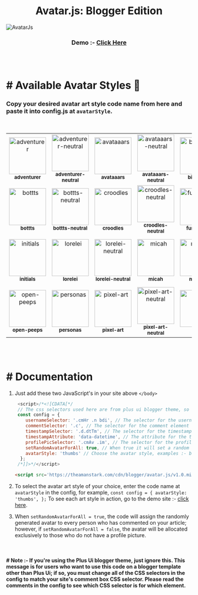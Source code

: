 <h1 align="center">Avatar.js: Blogger Edition</h1>

![AvatarJs](https://raw.githubusercontent.com/theamanstark/avatar.js.blogger/main/.gitassets/demo.png)
</br>
<h3 align="center">
  Demo :- <a href="https://imstark.link/avatar-js">Click Here</a>
</h3>
</br>
</br>

# # Available Avatar Styles 🎨
### Copy your desired avatar art style code name from here and paste it into config.js at `avatarStyle`.
</br>

<table>
  <tr>
    <td align="center">
      <img src="https://api.dicebear.com/7.x/adventurer/svg?seed=JD" alt="adventurer" style="width: 100px;"/>
      <br />
      <sub><b>adventurer</b></sub>
    </td>
    <td align="center">
      <img src="https://api.dicebear.com/7.x/adventurer-neutral/svg?seed=JD" alt="adventurer-neutral" style="width: 100px;"/>
      <br />
      <sub><b>adventurer-neutral</b></sub>
    </td>
    <td align="center">
      <img src="https://api.dicebear.com/7.x/avataaars/svg?seed=jdy" alt="avataaars" style="width: 100px;"/>
      <br />
      <sub><b>avataaars</b></sub>
    </td>
    <td align="center">
      <img src="https://api.dicebear.com/7.x/avataaars-neutral/svg?seed=JD" alt="avataaars-neutral" style="width: 100px;"/>
      <br />
      <sub><b>avataaars-neutral</b></sub>
    </td>
    <td align="center">
      <img src="https://api.dicebear.com/7.x/big-ears/svg?seed=hello" alt="big-ears" style="width: 100px;"/>
      <br />
      <sub><b>big-ears</b></sub>
    </td>
    <td align="center">
      <img src="https://api.dicebear.com/7.x/big-ears-neutral/svg?seed=JD" alt="big-ears-neutral" style="width: 100px;"/>
      <br />
      <sub><b>big-ears-neutral</b></sub>
    </td>
    <td align="center">
      <img src="https://api.dicebear.com/7.x/big-smile/svg?seed=JD" alt="big-smile" style="width: 100px;"/>
      <br />
      <sub><b>big-smile</b></sub>
    </td>
  </tr>
  <tr>
    <td align="center">
      <img src="https://api.dicebear.com/7.x/bottts/svg?seed=JD" alt="bottts" style="width: 100px;"/>
      <br />
      <sub><b>bottts</b></sub>
    </td>
    <td align="center">
      <img src="https://api.dicebear.com/7.x/bottts-neutral/svg?seed=JD" alt="bottts-neutral" style="width: 100px;"/>
      <br />
      <sub><b>bottts-neutral</b></sub>
    </td>
    <td align="center">
      <img src="https://api.dicebear.com/7.x/croodles/svg?seed=JD" alt="croodles" style="width: 100px;"/>
      <br />
      <sub><b>croodles</b></sub>
    </td>
    <td align="center">
      <img src="https://api.dicebear.com/7.x/croodles-neutral/svg?seed=JD" alt="croodles-neutral" style="width: 100px;"/>
      <br />
      <sub><b>croodles-neutral</b></sub>
    </td>
    <td align="center">
      <img src="https://api.dicebear.com/7.x/fun-emoji/svg?seed=JD" alt="fun-emoji" style="width: 100px;"/>
      <br />
      <sub><b>fun-emoji</b></sub>
    </td>
    <td align="center">
      <img src="https://api.dicebear.com/7.x/icons/svg?seed=JD" alt="icons" style="width: 100px;"/>
      <br />
      <sub><b>icons</b></sub>
    </td>
    <td align="center">
      <img src="https://api.dicebear.com/7.x/identicon/svg?seed=JD" alt="identicon" style="width: 100px;"/>
      <br />
      <sub><b>identicon</b></sub>
    </td>
  </tr>
  <tr>
    <td align="center">
      <img src="https://api.dicebear.com/7.x/initials/svg?seed=JD" alt="initials" style="width: 100px;"/>
      <br />
      <sub><b>initials</b></sub>
    </td>
    <td align="center">
      <img src="https://api.dicebear.com/7.x/lorelei/svg?seed=JD" alt="lorelei" style="width: 100px;"/>
      <br />
      <sub><b>lorelei</b></sub>
    </td>
    <td align="center">
      <img src="https://api.dicebear.com/7.x/lorelei-neutral/svg?seed=JD" alt="lorelei-neutral" style="width: 100px;"/>
      <br />
      <sub><b>lorelei-neutral</b></sub>
    </td>
    <td align="center">
      <img src="https://api.dicebear.com/7.x/micah/svg?seed=JD" alt="micah" style="width: 100px;"/>
      <br />
      <sub><b>micah</b></sub>
    </td>
    <td align="center">
      <img src="https://api.dicebear.com/7.x/miniavs/svg?seed=ch" alt="miniavs" style="width: 100px;"/>
      <br />
      <sub><b>miniavs</b></sub>
    </td>
    <td align="center">
      <img src="https://api.dicebear.com/7.x/notionists/svg?seed=JD" alt="notionists" style="width: 100px;"/>
      <br />
      <sub><b>notionists</b></sub>
    </td>
    <td align="center">
      <img src="https://api.dicebear.com/7.x/notionists-neutral/svg?seed=JD" alt="notionists-neutral" style="width: 100px;"/>
      <br />
      <sub><b>notionists-neutral</b></sub>
    </td>
  </tr>
  <tr>
    <td align="center">
      <img src="https://api.dicebear.com/7.x/open-peeps/svg?seed=hs" alt="open-peeps" style="width: 100px;"/>
      <br />
      <sub><b>open-peeps</b></sub>
    </td>
    <td align="center">
      <img src="https://api.dicebear.com/7.x/personas/svg?seed=Jg" alt="personas" style="width: 100px;"/>
      <br />
      <sub><b>personas</b></sub>
    </td>
    <td align="center">
      <img src="https://api.dicebear.com/7.x/pixel-art/svg?seed=GH" alt="pixel-art" style="width: 100px;"/>
      <br />
      <sub><b>pixel-art</b></sub>
    </td>
    <td align="center">
      <img src="https://api.dicebear.com/7.x/pixel-art-neutral/svg?seed=JD" alt="pixel-art-neutral" style="width: 100px;"/>
      <br />
      <sub><b>pixel-art-neutral</b></sub>
    </td>
    <td align="center">
      <img src="https://api.dicebear.com/7.x/rings/svg?seed=JD" alt="rings" style="width: 100px;"/>
      <br />
      <sub><b>rings</b></sub>
    </td>
    <td align="center">
      <img src="https://api.dicebear.com/7.x/shapes/svg?seed=JD" alt="shapes" style="width: 100px;"/>
      <br />
      <sub><b>shapes</b></sub>
    </td>
    <td align="center">
      <img src="https://api.dicebear.com/7.x/thumbs/svg?seed=JD" alt="thumbs" style="width: 100px;"/>
      <br />
      <sub><b>thumbs</b></sub>
    </td>
  </tr>
</table>

</br>
</br>

# # Documentation

1. Just add these two JavaScript's in your site above `</body>`

   ```javascript
    <script>/*<![CDATA[*/
    // The css selectors used here are from plus ui blogger theme, so if you are using a different theme you need to change the selectors accordingly.
    const config = {
       usernameSelector: '.cmHr .n bdi', // The selector for the username element
       commentSelector: '.c', // The selector for the comment element (the element that contains the username and the timestamp)
       timestampSelector: '.d.dtTm', // The selector for the timestamp element
       timestampAttribute: 'data-datetime', // The attribute for the timestamp
       profilePicSelector: '.cmAv .im', // The selector for the profile picture element
       setRandomAvatarForAll: true, // When true it will set a random avatar for all the users in the comment section, when false it will only set avatars for users who don't have a profile picture
       avatarStyle: 'thumbs' // Choose the avatar style, examples :- bottts
     };
    /*]]>*/</script>
    ```
    
    ```html
    <script src='https://theamanstark.com/cdn/blogger/avatar.js/v1.0.min.js'></script>
    ```

2. To select the avatar art style of your choice, enter the code name at `avatarStyle` in the config, for example, `const config = { avatarStyle: 'thumbs', };` To see each art style in action, go to the demo site :- [click here](https://imstark.link/avatar-js).

3. When `setRandomAvatarForAll = true`, the code will assign the randomly generated avatar to every person who has commented on your article; however, if `setRandomAvatarForAll = false`, the avatar will be allocated exclusively to those who do not have a profile picture.

</br>

#### # Note :- If you're using the Plus Ui blogger theme, just ignore this. This message is for users who want to use this code on a blogger template other than Plus Ui; if so, you must change all of the CSS selectors in the config to match your site's comment box CSS selector. Please read the comments in the config to see which CSS selector is for which element.
